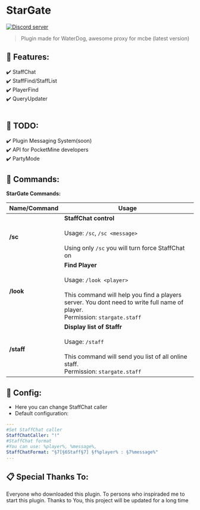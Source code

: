 # StarGate
<a align="center" href="https://discord.gg/Fq8JWfB"><img src="https://discordapp.com/api/guilds/562263095888707614/embed.png" alt="Discord server"/></a>
>Plugin made for WaterDog, awesome proxy for mcbe (latest version)

## 🎯 Features:    
 ✔️ StaffChat<br>
 ✔️ StaffFind/StaffList<br>
 ✔️ PlayerFind<br>
 ✔️ QueryUpdater<br>
  <br>
## 📝 TODO:
 ✔️ Plugin Messaging System(soon)<br>
 ✔️ API for PocketMine developers<br>
 ✔️ PartyMode<br>
 
 
## 📘 Commands:

**StarGate Commands:**  
  
| **Name/Command** | **Usage** |  
| --- | --- |  
| **/sc** | **StaffChat control** <br><br> Usage: `/sc`, `/sc <message>` <br><br> Using only `/sc` you will turn force StaffChat on|off|. You can also use `!` or any presetted character before your message to send staff message. <br> Permission: `stargate.staffchat`
| **/look** | **Find Player** <br><br> Usage: `/look <player>` <br><br> This command will help you find a players server. You dont need to write full name of player. <br> Permission: `stargate.staff`
| **/staff** | **Display list of Staffr** <br><br> Usage: `/staff` <br><br> This command will send you list of all online staff. <br> Permission: `stargate.staff`

## 🔨 Config:  
- Here you can change StaffChat caller
- Default configuration:

```yaml  
---
#Set StaffChat caller
StaffChatCaller: "!"
#StaffChat format
#You can use: %player%, %message%, 
StaffChatFormat: "§7[§6Staff§7] §f%player% : §7%message%"    
...  
```  
## 📋 Special Thanks To:
Everyone who downloaded this plugin. To persons who inspiraded me to start this plugin. Thanks to You, this project will be updated for a long time
